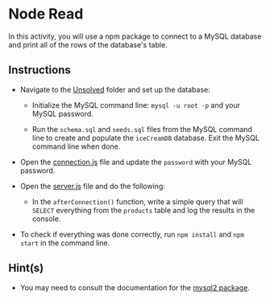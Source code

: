 # Node Read

In this activity, you will use a npm package to connect to a MySQL database and print all of the rows of the database's table. 

## Instructions 

* Navigate to the [Unsolved](Unsolved/) folder and set up the database:

  * Initialize the MySQL command line: `mysql -u root -p` and your MySQL password.

  * Run the `schema.sql` and `seeds.sql` files from the MySQL command line to create and populate the `iceCreamDB` database. Exit the MySQL command line when done.

* Open the [connection.js](Unsolved/db/connection.js) file and update the `password` with your MySQL password.

* Open the [server.js](Unsolved/server.js) file and do the following:

  * In the `afterConnection()` function, write a simple query that will `SELECT` everything from the `products` table and log the results in the console.

* To check if everything was done correctly, run `npm install` and `npm start` in the command line.

## Hint(s)

* You may need to consult the documentation for the [mysql2 package](https://www.npmjs.com/package/mysql2).